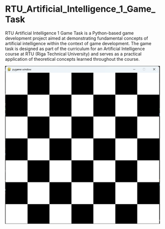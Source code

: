 # RTU_Artificial_Intelligence_1_Game_Task
 RTU Artificial Intelligence 1 Game Task is a Python-based game development project aimed at demonstrating fundamental concepts of artificial intelligence within the context of game development. The game task is designed as part of the curriculum for an Artificial Intelligence course at RTU (Riga Technical University) and serves as a practical application of theoretical concepts learned throughout the course.

![Alt text](image.png)